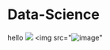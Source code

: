 # Data-Science
hello 
<img src="(https://github.com/Theflawlessone/Data-Science/assets/142954344/11d0eeba-b8c5-48b4-92f9-759316d1270a)">
<img src="![image](https://github.com/Theflawlessone/Data-Science/assets/142954344/ff39cf4c-7920-4679-9e11-ed33c2561f65)"
